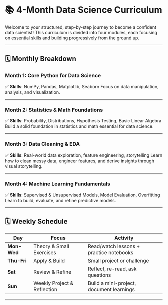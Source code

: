 
# 📚 4-Month Data Science Curriculum

Welcome to your structured, step-by-step journey to become a confident data scientist! This curriculum is divided into four modules, each focusing on essential skills and building progressively from the ground up.

---

## 🗓️ Monthly Breakdown

### **Month 1: Core Python for Data Science**

✅ **Skills**: NumPy, Pandas, Matplotlib, Seaborn
Focus on data manipulation, analysis, and visualization.

---

### **Month 2: Statistics & Math Foundations**

✅ **Skills**: Probability, Distributions, Hypothesis Testing, Basic Linear Algebra
Build a solid foundation in statistics and math essential for data science.

---

### **Month 3: Data Cleaning & EDA**

✅ **Skills**: Real-world data exploration, feature engineering, storytelling
Learn how to clean messy data, engineer features, and derive insights through visual storytelling.

---

### **Month 4: Machine Learning Fundamentals**

✅ **Skills**: Supervised & Unsupervised Models, Model Evaluation, Overfitting
Learn to build, evaluate, and refine predictive models.

---

## 🗓️ Weekly Schedule

| Day         | Focus                       | Activity                                 |
| ----------- | --------------------------- | ---------------------------------------- |
| **Mon-Wed** | Theory & Small Exercises    | Read/watch lessons + practice notebooks  |
| **Thu-Fri** | Apply & Build               | Small project or challenge               |
| **Sat**     | Review & Refine             | Reflect, re-read, ask questions          |
| **Sun**     | Weekly Project & Reflection | Build a mini-project, document learnings |

---

